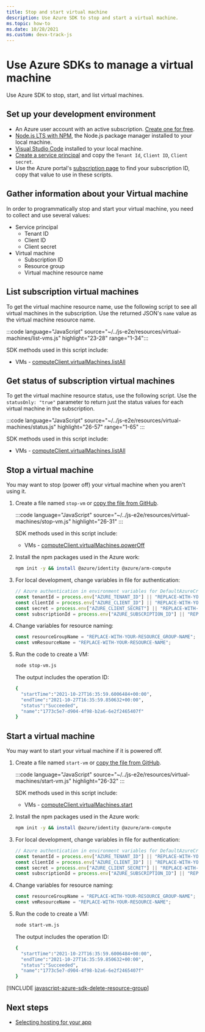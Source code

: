 ```yaml
---
title: Stop and start virtual machine
description: Use Azure SDK to stop and start a virtual machine.
ms.topic: how-to
ms.date: 10/28/2021
ms.custom: devx-track-js
---
```


# Use Azure SDKs to manage a virtual machine

Use Azure SDK to stop, start, and list virtual machines.

## Set up your development environment

- An Azure user account with an active subscription. [Create one for free](https://azure.microsoft.com/free/).
- [Node.js LTS with NPM](https://nodejs.org/en/download), the Node.js package manager installed to your local machine.
- [Visual Studio Code](https://code.visualstudio.com/) installed to your local machine. 
- [Create a service principal](../../sdk/authentication/local-development-environment-service-principal.md?tabs=azure-sdk-for-javascript) and copy the `Tenant Id`, `Client ID`, `Client secret`.
- Use the Azure portal's [subscription page](https://ms.portal.azure.com/#blade/Microsoft_Azure_Billing/SubscriptionsBlade) to find your subscription ID, copy that value to use in these scripts. 

## Gather information about your Virtual machine

In order to programmatically stop and start your virtual machine, you need to collect and use several values:

* Service principal
    * Tenant ID
    * Client ID
    * Client secret
* Virtual machine
    * Subscription ID
    * Resource group
    * Virtual machine resource name

## List subscription virtual machines

To get the virtual machine resource name, use the following script to see all virtual machines in the subscription. Use the returned JSON's `name` value as the virtual machine resource name. 

:::code language="JavaScript" source="~/../js-e2e/resources/virtual-machines/list-vms.js" highlight="23-28" range="1-34":::

SDK methods used in this script include:
    
* VMs -  [computeClient.virtualMachines.listAll](/javascript/api/@azure/arm-compute/virtualmachines?view=azure-node-latest&preserve-view=true#list_string__msRest_RequestOptionsBase_)

## Get status of subscription virtual machines

To get the virtual machine resource status, use the following script. Use the `statusOnly: "true"` parameter to return just the status values for each virtual machine in the subscription. 

:::code language="JavaScript" source="~/../js-e2e/resources/virtual-machines/status.js" highlight="26-57" range="1-65" :::

SDK methods used in this script include:
    
* VMs - [computeClient.virtualMachines.listAll](/javascript/api/@azure/arm-compute/virtualmachines?view=azure-node-latest&preserve-view=true#listAll_Models_VirtualMachinesListAllOptionalParams_)

## Stop a virtual machine

You may want to stop (power off) your virtual machine when you aren't using it. 

1. Create a file named `stop-vm` or [copy the file from GitHub](https://github.com/Azure-Samples/js-e2e/blob/main/resources/virtual-machines/stop-vm.js).

    :::code language="JavaScript" source="~/../js-e2e/resources/virtual-machines/stop-vm.js" highlight="26-31" :::

    SDK methods used in this script include:
    
    * VMs - [computeClient.virtualMachines.powerOff](/javascript/api/@azure/arm-compute/virtualmachines?view=azure-node-latest&preserve-view=true#powerOff_string__string__Models_VirtualMachinesPowerOffOptionalParams_)

1. Install the npm packages used in the Azure work:

    ```bash
    npm init -y && install @azure/identity @azure/arm-compute
    ```

1. For local development, change variables in file for authentication:

    ```javascript
    // Azure authentication in environment variables for DefaultAzureCredential
    const tenantId = process.env["AZURE_TENANT_ID"] || "REPLACE-WITH-YOUR-TENANT-ID"; 
    const clientId = process.env["AZURE_CLIENT_ID"] || "REPLACE-WITH-YOUR-CLIENT-ID"; 
    const secret = process.env["AZURE_CLIENT_SECRET"] || "REPLACE-WITH-YOUR-CLIENT-SECRET";
    const subscriptionId = process.env["AZURE_SUBSCRIPTION_ID"] || "REPLACE-WITH-YOUR-SUBSCRIPTION_ID";
    ```

1. Change variables for resource naming:

    ```javascript
    const resourceGroupName = "REPLACE-WITH-YOUR-RESOURCE_GROUP-NAME";
    const vmResourceName = "REPLACE-WITH-YOUR-RESOURCE-NAME";
    ```

1. Run the code to create a VM:

    ```bash
    node stop-vm.js
    ```

    The output includes the operation ID:

    ```bash
    {
      "startTime":"2021-10-27T16:35:59.6006484+00:00",
      "endTime":"2021-10-27T16:35:59.850632+00:00",
      "status":"Succeeded",
      "name":"1773c5e7-d904-4f98-b2a6-6e2f2465407f"
    }
    ```

## Start a virtual machine

You may want to start your virtual machine if it is powered off. 

1. Create a file named `start-vm` or [copy the file from GitHub](https://github.com/Azure-Samples/js-e2e/blob/main/resources/virtual-machines/start-vm.js).

    :::code language="JavaScript" source="~/../js-e2e/resources/virtual-machines/start-vm.js" highlight="26-32" :::

    SDK methods used in this script include:
    
    * VMs - [computeClient.virtualMachines.start](/javascript/api/@azure/arm-compute/virtualmachines?view=azure-node-latest&preserve-view=true#start_string__string__msRest_RequestOptionsBase_)

1. Install the npm packages used in the Azure work:

    ```bash
    npm init -y && install @azure/identity @azure/arm-compute
    ```

1. For local development, change variables in file for authentication:

    ```javascript
    // Azure authentication in environment variables for DefaultAzureCredential
    const tenantId = process.env["AZURE_TENANT_ID"] || "REPLACE-WITH-YOUR-TENANT-ID"; 
    const clientId = process.env["AZURE_CLIENT_ID"] || "REPLACE-WITH-YOUR-CLIENT-ID"; 
    const secret = process.env["AZURE_CLIENT_SECRET"] || "REPLACE-WITH-YOUR-CLIENT-SECRET";
    const subscriptionId = process.env["AZURE_SUBSCRIPTION_ID"] || "REPLACE-WITH-YOUR-SUBSCRIPTION_ID";
    ```

1. Change variables for resource naming:

    ```javascript
    const resourceGroupName = "REPLACE-WITH-YOUR-RESOURCE_GROUP-NAME";
    const vmResourceName = "REPLACE-WITH-YOUR-RESOURCE-NAME";
    ```

1. Run the code to create a VM:

    ```bash
    node start-vm.js
    ```

    The output includes the operation ID:

    ```bash
    {
      "startTime":"2021-10-27T16:35:59.6006484+00:00",
      "endTime":"2021-10-27T16:35:59.850632+00:00",
      "status":"Succeeded",
      "name":"1773c5e7-d904-4f98-b2a6-6e2f2465407f"
    }
    ```

[!INCLUDE [javascript-azure-sdk-delete-resource-group](../../includes/azure-sdk-virtual-machine-delete-resource-group.md)]


## Next steps

* [Selecting hosting for your app](../select-hosting-service.md)
